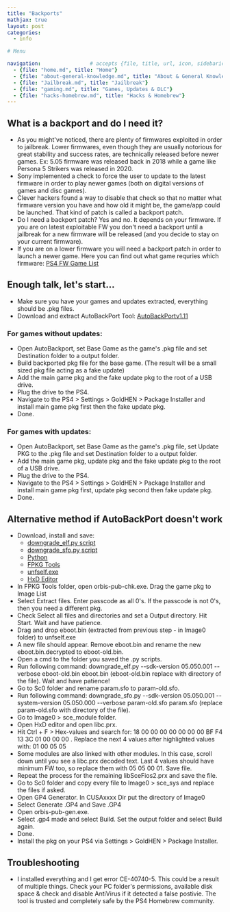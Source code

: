```yaml
---
title: "Backports"
mathjax: true
layout: post
categories:
  - info

# Menu

navigation:                # accepts {file, title, url, icon, sidebaricon}
  - {file: "home.md", title: "Home"}
  - {file: "about-general-knowledge.md", title: "About & General Knowledge"}
  - {file: "Jailbreak.md", title: "Jailbreak"}
  - {file: "gaming.md", title: "Games, Updates & DLC"}
  - {file: "hacks-homebrew.md", title: "Hacks & Homebrew"}
---
```


## What is a backport and do I need it?

* As you might've noticed, there are plenty of firmwares exploited in order to jailbreak. Lower firmwares, even though they are usually notorious for great stability and success rates, are technically released before newer games. Ex: 5.05 firmware was released back in 2018 while a game like Persona 5 Strikers was released in 2020.
* Sony implemented a check to force the user to update to the latest firmware in order to play newer games (both on digital versions of games and disc games). 
* Clever hackers found a way to disable that check so that no matter what firmware version you have and how old it might be, the game/app could be launched. That kind of patch is called a backport patch.
* Do I need a backport patch? Yes and no. It depends on your firmware. If you are on latest exploitable FW you don't need a backport until a jailbreak for a new firmware will be released (and you decide to stay on your current firmware).
* If you are on a lower firmware you will need a backport patch in order to launch a newer game. Here you can find out what game requries which firmware:
<a href="https://oldnero.github.io/PS4-Games-List/"> PS4 FW Game List </a>

## Enough talk, let's start...

* Make sure you have your games and updates extracted, everything should be .pkg files.
* Download and extract AutoBackPort Tool:
[AutoBackPortv1.11](/backupfiles/AutoBackPort_1.11.rar)

### For games without updates:
 * Open AutoBackport, set Base Game as the game's .pkg file and set Destination folder to a output folder.
 * Build backported pkg file for the base game. (The result will be a small sized pkg file acting as a fake update)
 * Add the main game pkg and the fake update pkg to the root of a USB drive.
 * Plug the drive to the PS4.
 * Navigate to the PS4 > Settings > GoldHEN > Package Installer and install main game pkg first then the fake update pkg.
 * Done.

### For games with updates:
 * Open AutoBackport, set Base Game as the game's .pkg file, set Update PKG to the .pkg file and set Destination folder to a output folder.
 * Add the main game pkg, update pkg and the fake update pkg to the root of a USB drive.
 * Plug the drive to the PS4.
 * Navigate to the PS4 > Settings > GoldHEN > Package Installer and install main game pkg first, update pkg second then fake update pkg.
 * Done.

## Alternative method if AutoBackPort doesn't work

 * Download, install and save:
    * [downgrade_elf.py script](/backupfiles/downgrade_elf.py)
    * [downgrade_sfo.py script](/backupfiles/downgrade_sfo.py)
    * <a href="https://www.microsoft.com/en-us/p/python-39/9p7qfqmjrfp7?activetab=pivot:overviewtab"> Python </a>
    * <a href="https://github.com/CyB1K/PS4-Fake-PKG-Tools-3.87/archive/refs/heads/main.zip"> FPKG Tools </a>
    * [unfself.exe](/backupfiles/unfself.rar)
    * <a href="https://mh-nexus.de/en/downloads.php?product=HxD20"> HxD Editor </a>
 * In FPKG Tools folder, open orbis-pub-chk.exe. Drag the game pkg to Image List
 * Select Extract files. Enter passcode as all 0's. If the passcode is not 0's, then you need a different pkg.
 * Check Select all files and directories and set a Output directory. Hit Start. Wait and have patience.
 * Drag and drop eboot.bin (extracted from previous step - in Image0 folder) to unfself.exe
 * A new file should appear. Remove eboot.bin and rename the new eboot.bin.decrypted to eboot-old.bin.
 * Open a cmd to the folder you saved the .py scripts.
 * Run following command: downgrade_elf.py --sdk-version 05.050.001 --verbose eboot-old.bin eboot.bin (eboot-old.bin replace with directory of the file). Wait and have patience!
 * Go to Sc0 folder and rename param.sfo to param-old.sfo.
 * Run following command: downgrade_sfo.py --sdk-version 05.050.001 --system-version 05.050.000 --verbose param-old.sfo param.sfo (replace param-old.sfo with directory of the file).
 * Go to Image0 > sce_module folder.
 * Open HxD editor and open libc.prx.
 * Hit Ctrl + F > Hex-values and search for: 18 00 00 00 00 00 00 00 BF F4 13 3C 01 00 00 00 . Replace the next 4 values after highlighted values with: 01 00 05 05
 * Some modules are also linked with other modules. In this case, scroll down until you see a libc.prx decoded text. Last 4 values should have minimum FW too, so replace them with 05 05 00 01. Save file.
 * Repeat the process for the remaining libSceFios2.prx and save the file.
 * Go to Sc0 folder and copy every file to Image0 > sce_sys and replace the files if asked.
 * Open GP4 Generator. In CUSAxxxx Dir put the directory of Image0
 * Select Generate .GP4 and Save .GP4
 * Open orbis-pub-gen.exe.
 * Select .gp4 made and select Build. Set the output folder and select Build again.
 * Done.
 * Install the pkg on your PS4 via Settings > GoldHEN > Package Installer.


## Troubleshooting

 * I installed everything and I get error CE-40740-5. This could be a result of multiple things. Check your PC folder's permissions, available disk space & check and disable AntiVirus if it detected a false postivie. The tool is trusted and completely safe by the PS4 Homebrew community.
